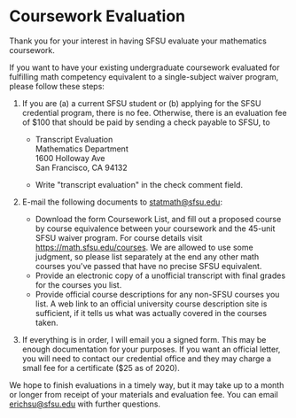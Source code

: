 # Coursework Evaluation
Thank you for your interest in having SFSU evaluate your mathematics coursework. 
 
If you want to have your existing undergraduate coursework evaluated for fulfilling math competency equivalent to a single-subject waiver program, please follow these steps:

1. If you are (a) a current SFSU student or (b) applying for the SFSU credential program, there is no fee. Otherwise, there is an evaluation fee of $100 that should be paid by sending a check payable to SFSU, to
 
    * Transcript Evaluation  
Mathematics Department  
1600 Holloway Ave  
San Francisco, CA  94132  
 
    * Write "transcript evaluation" in the check comment field.
 
2. E-mail the following documents to statmath@sfsu.edu:
    * Download the form Coursework List, and fill out a proposed course by course equivalence between your coursework and the 45-unit SFSU waiver program.  For course details visit https://math.sfsu.edu/courses. We are allowed to use some judgment, so please list separately at the end any other math courses you've passed that have no precise SFSU equivalent.  
    * Provide an electronic copy of a unofficial transcript with final grades for the courses you list.
    * Provide official course descriptions for any non-SFSU courses you list.  A web link to an official university course description site is sufficient, if it tells us what was actually covered in the courses taken.  
3. If everything is in order, I will email you a signed form. This may be enough documentation for your purposes. If you want an official letter, you will need to contact our credential office and they may charge a small fee for a certificate ($25 as of 2020).
 
We hope to finish evaluations in a timely way, but it may take up to a month or longer from receipt of your materials and evaluation fee.  You can email erichsu@sfsu.edu with further questions.